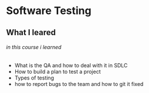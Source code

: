 # Software Testing

## What I leared

###### in this course i learned

- What is the QA and how to deal with it in SDLC
- How to build a plan to test a project
- Types of testing
- how to report bugs to the team and how to git it fixed
